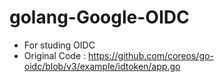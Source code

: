# golang-Google-OIDC

* For studing OIDC
* Original Code : https://github.com/coreos/go-oidc/blob/v3/example/idtoken/app.go
